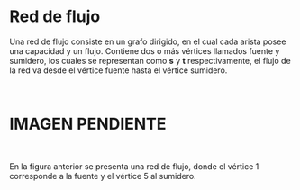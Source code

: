 # Red de flujo

Una red de flujo consiste en un grafo dirigido, en el cual cada arista posee una capacidad y un flujo. Contiene dos o más vértices llamados fuente y sumidero, los cuales se representan como **s** y **t** respectivamente, el flujo de la red va desde el vértice fuente hasta el vértice sumidero. 

&nbsp;

# IMAGEN PENDIENTE

&nbsp;

En la figura anterior se presenta una red de flujo, donde el vértice 1 corresponde a la fuente y el vértice 5 al sumidero. 

&nbsp;